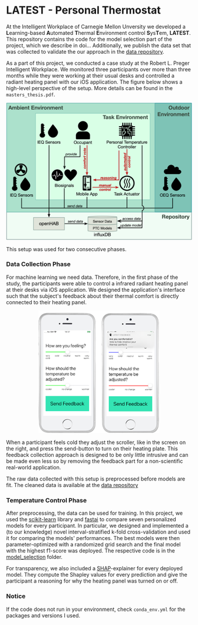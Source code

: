 # LATEST - Personal Thermostat

At the Intelligent Workplace of Carnegie Mellon Unversity we developed a **L**earning-based 
**A**utomated **T**hermal **E**nvironment control **S**ys**T**em, **LATEST**. 
This repository contains the code for the model selection part of the project, which 
we describe in doi... Additionally, we publish the data set that was collected to 
validate the our approach in the 
[data repository](https://github.com/pruoff/LATEST-Occupant-Thermal-Comfort-Data-Set).

As a part of this project, we conducted a case study at the Robert L. Preger Intelligent 
Workplace. We monitored three participants over more than three months while they 
were working at their usual desks and controlled a radiant heating panel with our 
iOS application. The figure below shows a high-level perspective of the setup. More 
details can be found in the `masters_thesis.pdf`.

<p align="center">
  <img src="https://raw.githubusercontent.com/pruoff/LATEST/master/figures/LATEST_architecture.png" width="700" />
</p>

This setup was used for two consecutive phases.

### Data Collection Phase
For machine learning we need data. Therefore, in the first phase of the 
study, the participants were able to control a infrared radiant heating panel at their 
desks via iOS application. We designed the application's interface such
that the subject's feedback about their thermal comfort is directly connected to their 
heating panel.

<p align="center">
  <img src="https://raw.githubusercontent.com/pruoff/LATEST/master/figures/ui_data_collection_small.png" width="330" />
</p>

When a participant feels cold they adjust the scroller, like in the screen on the right, 
and press the send-button to turn on their heating plate. This feedback collection 
approach is designed to be only little intrusive and can be made even less so by removing 
the feedback part for a non-scientific real-world application.

The raw data collected with this setup is preprocessed before models are fit. 
The cleaned data is available at the 
[data repository](https://github.com/pruoff/LATEST-Occupant-Thermal-Comfort-Data-Set)

### Temperature Control Phase

After preprocessing, the data can be used for training. In this project, we used 
the [scikit-learn](https://github.com/scikit-learn/scikit-learn) library and 
[fastai](https://github.com/fastai/fastai) to compare seven personalized models for every 
participant. In particular, we designed and implemented a (to our knowledge) novel 
interval-stratified k-fold cross-validation and used it for comparing the models' 
performances. The best models were then parameter-optimized with a randomized grid search 
and the final model with the highest f1-score was deployed. The respective code is in the 
[model_selection](https://github.com/pruoff/LATEST/tree/master/model_selection) folder.

For transparency, we also included a 
[SHAP](https://github.com/slundberg/shap)-explainer for every deployed model. They 
compute the Shapley values for every prediction and give the participant a reasoning 
for why the heating panel was turned on or off. 

### Notice
If the code does not run in your environment, check `conda_env.yml` for the packages and 
versions I used.